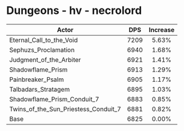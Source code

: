 # Dungeons - hv - necrolord
| Actor | DPS | Increase |
|---|:---:|:---:|
|Eternal_Call_to_the_Void|7209|5.63%|
|Sephuzs_Proclamation|6940|1.68%|
|Judgment_of_the_Arbiter|6921|1.41%|
|Shadowflame_Prism|6913|1.29%|
|Painbreaker_Psalm|6905|1.17%|
|Talbadars_Stratagem|6895|1.03%|
|Shadowflame_Prism_Conduit_7|6883|0.85%|
|Twins_of_the_Sun_Priestess_Conduit_7|6881|0.82%|
|Base|6825|0.00%|
